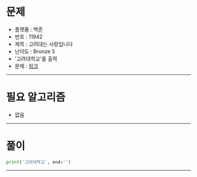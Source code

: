 # 문제
- 플랫폼 : 백준
- 번호 : 11942
- 제목 : 고려대는 사랑입니다
- 난이도 : Bronze 5
- '고려대학교'를 출력
- 문제 : <a href="https://www.acmicpc.net/problem/11942" target="_blank">링크</a>

---

# 필요 알고리즘
- 없음

---

# 풀이
```python
print('고려대학교', end='')
```

---
